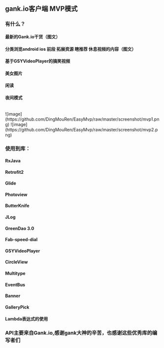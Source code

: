 ## **gank.io客户端   MVP模式**

### **有什么？**<br>
#### 最新的Gank.io干货（图文）
#### 分类浏览android ios 前段  拓展资源 瞎推荐 休息视频的内容（图文）
#### 基于GSYVideoPlayer的搞笑视频
#### 美女图片
#### 闲读
#### 夜间模式
<br>
![image](https://github.com/DingMouRen/EasyMvp/raw/master/screenshot/mvp1.png) 
![image](https://github.com/DingMouRen/EasyMvp/raw/master/screenshot/mvp2.png) 


### **使用到库：**<br>
#### RxJava
#### Retrofit2
#### Glide
#### Photoview
#### ButterKnife
#### JLog
#### GreenDao 3.0
#### Fab-speed-dial
#### GSYVideoPlayer
#### CircleView
#### Multitype
#### EventBus
#### Banner
#### GalleryPick
#### Lambda表达式的使用

### API主要来自Gank.io,感谢gank大神的辛苦，也感谢这些优秀库的编写者们
